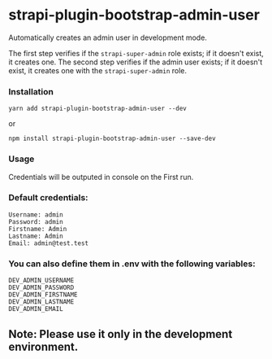 # strapi-plugin-bootstrap-admin-user
Automatically creates an admin user in development mode.

The first step verifies if the `strapi-super-admin` role exists; if it doesn't exist, it creates one. The second step verifies if the admin user exists; if it doesn't exist, it creates one with the `strapi-super-admin` role.

### Installation
```
yarn add strapi-plugin-bootstrap-admin-user --dev
```
or
```
npm install strapi-plugin-bootstrap-admin-user --save-dev
```

### Usage
Credentials will be outputed in console on the First run.

### Default credentials:  
```
Username: admin  
Password: admin  
Firstname: Admin  
Lastname: Admin  
Email: admin@test.test
```

### You can also define them in .env with the following variables:  
```
DEV_ADMIN_USERNAME  
DEV_ADMIN_PASSWORD
DEV_ADMIN_FIRSTNAME
DEV_ADMIN_LASTNAME
DEV_ADMIN_EMAIL
```

## Note: Please use it only in the development environment.
